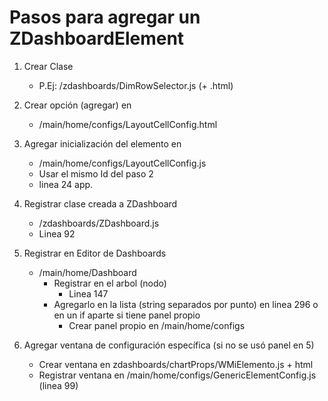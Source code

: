 # Pasos para agregar un ZDashboardElement

1. Crear Clase 
    * P.Ej: /zdashboards/DimRowSelector.js (+ .html)

2. Crear opción (agregar) en
    * /main/home/configs/LayoutCellConfig.html

3. Agregar inicialización del elemento en
    * /main/home/configs/LayoutCellConfig.js
    * Usar el mismo Id del paso 2
    * linea 24 app.

4. Registrar clase creada a ZDashboard
    * /zdashboards/ZDashboard.js
    * Linea 92

5. Registrar en Editor de Dashboards
    * /main/home/Dashboard
        * Registrar en el arbol (nodo)
            * Linea 147
        * Agregarlo en la lista (string separados por punto) en linea 296 o en un if aparte si tiene panel propio
            * Crear panel propio en /main/home/configs

6. Agregar ventana de configuración específica (si no se usó panel en 5)
    * Crear ventana en zdashboards/chartProps/WMiElemento.js + html
    * Registrar ventana en /main/home/configs/GenericElementConfig.js (linea 99)

